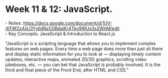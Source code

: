 # Week 11 & 12: JavaScript. 

\- Notes: https://docs.google.com/document/d/1UV-rEF8fZz4zLOYyIIdNzC0BdaiKr4Tkv9WUs3s2WhM/edit  
\- Key Concepts: JavaScript & Introduction to React.js

"JavaScript is a scripting language that allows you to implement complex features on web pages. Every time a web page does more than just sit there and display static information for you to look at — displaying timely content updates, interactive maps, animated 2D/3D graphics, scrolling video jukeboxes, etc. — you can bet that JavaScript is probably involved. It is the third and final piece of the Front End, after HTML and CSS."
